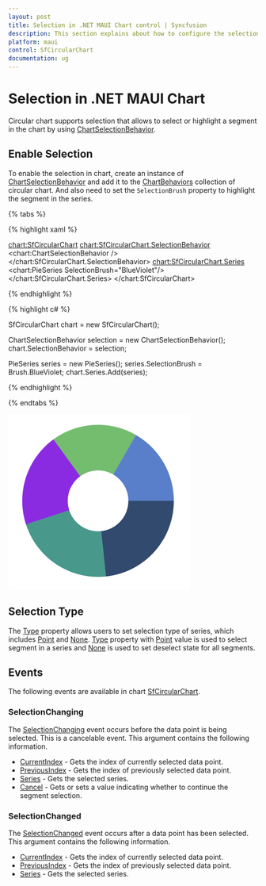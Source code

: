 ```yaml
---
layout: post
title: Selection in .NET MAUI Chart control | Syncfusion
description: This section explains about how to configure the selection support and its features applying in .NET MAUI Chart (SfCircularChart).
platform: maui
control: SfCircularChart
documentation: ug
---
```


# Selection in .NET MAUI Chart

Circular chart supports selection that allows to select or highlight a segment in the chart by using [ChartSelectionBehavior](https://help.syncfusion.com/cr/maui/Syncfusion.Maui.Charts.ChartSelectionBehavior.html).

## Enable Selection

To enable the selection in chart, create an instance of [ChartSelectionBehavior](https://help.syncfusion.com/cr/maui/Syncfusion.Maui.Charts.ChartSelectionBehavior.html) and add it to the [ChartBehaviors](https://help.syncfusion.com/cr/maui/Syncfusion.Maui.Charts.ChartBase.html#Syncfusion_Maui_Charts_ChartBase_ChartBehaviors) collection of circular chart. And also need to set the `SelectionBrush` property to highlight the segment in the series.

{% tabs %}

{% highlight xaml %}

<chart:SfCircularChart>
    <chart:SfCircularChart.SelectionBehavior>
        <chart:ChartSelectionBehavior />
    </chart:SfCircularChart.SelectionBehavior>
<chart:SfCircularChart.Series>
    <chart:PieSeries SelectionBrush="BlueViolet"/>
</chart:SfCircularChart.Series>
</chart:SfCircularChart>

{% endhighlight %}

{% highlight c# %}

SfCircularChart chart = new SfCircularChart();

ChartSelectionBehavior selection = new ChartSelectionBehavior();
chart.SelectionBehavior = selection;

PieSeries series = new PieSeries();
series.SelectionBrush = Brush.BlueViolet;
chart.Series.Add(series);

{% endhighlight %}

{% endtabs %}

![Segment selection support in MAUI Chart](Selection_images/maui_chart_segment_selection.png)

## Selection Type

The [Type](https://help.syncfusion.com/cr/maui/Syncfusion.Maui.Charts.ChartSelectionBehavior.html#Syncfusion_Maui_Charts_ChartSelectionBehavior_Type) property allows users to set selection type of series, which includes [Point](https://help.syncfusion.com/cr/maui/Syncfusion.Maui.Charts.SelectionType.html#Syncfusion_Maui_Charts_SelectionType_Point) and [None](https://help.syncfusion.com/cr/maui/Syncfusion.Maui.Charts.SelectionType.html#Syncfusion_Maui_Charts_SelectionType_None). [Type](https://help.syncfusion.com/cr/maui/Syncfusion.Maui.Charts.ChartSelectionBehavior.html#Syncfusion_Maui_Charts_ChartSelectionBehavior_Type) property with [Point](https://help.syncfusion.com/cr/maui/Syncfusion.Maui.Charts.SelectionType.html#Syncfusion_Maui_Charts_SelectionType_Point) value is used to select segment in a series and [None](https://help.syncfusion.com/cr/maui/Syncfusion.Maui.Charts.SelectionType.html#Syncfusion_Maui_Charts_SelectionType_None) is used to set deselect state for all segments. 


## Events

The following events are available in chart [SfCircularChart](https://help.syncfusion.com/cr/maui/Syncfusion.Maui.Charts.SfCircularChart.html).

### SelectionChanging

The [SelectionChanging](https://help.syncfusion.com/cr/maui/Syncfusion.Maui.Charts.ChartBase.html#Syncfusion_Maui_Charts_ChartBase_SelectionChanging) event occurs before the data point is being selected. This is a cancelable event. This argument contains the following information.

* [CurrentIndex](https://help.syncfusion.com/cr/maui/Syncfusion.Maui.Charts.SelectionEventArgs.html#Syncfusion_Maui_Charts_SelectionEventArgs_CurrentIndex) - Gets the index of currently selected data point.
* [PreviousIndex](https://help.syncfusion.com/cr/maui/Syncfusion.Maui.Charts.SelectionEventArgs.html#Syncfusion_Maui_Charts_SelectionEventArgs_PreviousIndex) - Gets the index of previously selected data point.
* [Series](https://help.syncfusion.com/cr/maui/Syncfusion.Maui.Charts.SelectionEventArgs.html#Syncfusion_Maui_Charts_SelectionEventArgs_Series) - Gets the selected series.
* [Cancel](https://help.syncfusion.com/cr/maui/Syncfusion.Maui.Charts.SelectionChangingEventArgs.html#Syncfusion_Maui_Charts_SelectionChangingEventArgs_Cancel) - Gets or sets a value indicating whether to continue the segment selection.

### SelectionChanged

The [SelectionChanged](https://help.syncfusion.com/cr/maui/Syncfusion.Maui.Charts.ChartBase.html#Syncfusion_Maui_Charts_ChartBase_SelectionChanged) event occurs after a data point has been selected. This argument contains the following information.

* [CurrentIndex](https://help.syncfusion.com/cr/maui/Syncfusion.Maui.Charts.SelectionEventArgs.html#Syncfusion_Maui_Charts_SelectionEventArgs_CurrentIndex) - Gets the index of currently selected data point.
* [PreviousIndex](https://help.syncfusion.com/cr/maui/Syncfusion.Maui.Charts.SelectionEventArgs.html#Syncfusion_Maui_Charts_SelectionEventArgs_PreviousIndex) - Gets the index of previously selected data point.
* [Series](https://help.syncfusion.com/cr/maui/Syncfusion.Maui.Charts.SelectionEventArgs.html#Syncfusion_Maui_Charts_SelectionEventArgs_Series) - Gets the selected series.
